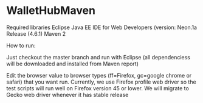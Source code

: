 # WalletHubMaven
Required libraries
Eclipse Java EE IDE for Web Developers (version: Neon.1a Release (4.6.1)
Maven 2

How to run:

Just checkout the master branch and run with Eclipse (all dependenciess will be downloaded and installed from Maven report)

Edit the browser value to browser types (ff=Firefox, gc=google chrome or safari) that you want run. Currently, we use Firefox profile web driver so the test scripts will run well on Firefox version 45 or lower. We will migrate to Gecko web driver whenever it has stable release
